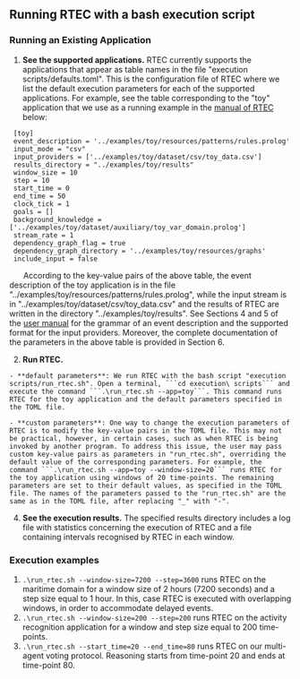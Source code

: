 ## Running RTEC with a bash execution script

### Running an Existing Application
  1. **See the supported applications.** RTEC currently supports the applications that appear as table names in the file "execution scripts/defaults.toml". This is the configuration file of RTEC where we list the default execution parameters for each of the supported applications. For example, see the table corresponding to the "toy" application that we use as a running example in the [manual of RTEC](../RTEC_manual.pdf) below:

```
 [toy]
 event_description = '../examples/toy/resources/patterns/rules.prolog'
 input_mode = "csv"
 input_providers = ['../examples/toy/dataset/csv/toy_data.csv']
 results_directory = "../examples/toy/results"
 window_size = 10
 step = 10
 start_time = 0
 end_time = 50
 clock_tick = 1
 goals = []
 background_knowledge = ['../examples/toy/dataset/auxiliary/toy_var_domain.prolog']
 stream_rate = 1
 dependency_graph_flag = true
 dependency_graph_directory = '../examples/toy/resources/graphs'
 include_input = false
```
&emsp;&ensp; According to the key-value pairs of the above table, the event description of the toy application is in the file "../examples/toy/resources/patterns/rules.prolog", while the input stream is in "../examples/toy/dataset/csv/toy_data.csv" and the results of RTEC are written in the directory "../examples/toy/results". See Sections 4 and 5 of the [user manual](../RTEC_manual.pdf) for the grammar of an event description and the supported format for the input providers. Moreover, the complete documentation of the parameters in the above table is provided in Section 6.

  2. **Run RTEC.** 

	- **default parameters**: We run RTEC with the bash script "execution scripts/run_rtec.sh". Open a terminal, ```cd execution\ scripts``` and execute the command ```.\run_rtec.sh --app=toy```. This command runs RTEC for the toy application and the default parameters specified in the TOML file.

    - **custom parameters**: One way to change the execution parameters of RTEC is to modify the key-value pairs in the TOML file. This may not be practical, however, in certain cases, such as when RTEC is being invoked by another program. To address this issue, the user may pass custom key-value pairs as parameters in "run_rtec.sh", overriding the default value of the corresponding parameters. For example, the command ```.\run_rtec.sh --app=toy --window-size=20``` runs RTEC for the toy application using windows of 20 time-points. The remaining parameters are set to their default values, as specified in the TOML file. The names of the parameters passed to the "run_rtec.sh" are the same as in the TOML file, after replacing "_" with "-".

  4. **See the execution results.** The specified results directory includes a log file with statistics concerning the execution of RTEC and a file containing intervals recognised by RTEC in each window. 

### Execution examples

  1. ```.\run_rtec.sh --window-size=7200 --step=3600``` runs RTEC on the maritime domain for a window size of 2 hours (7200 seconds) and a step size equal to 1 hour. In this, case RTEC is executed with overlapping windows, in order to accommodate delayed events.
  2. ```.\run_rtec.sh --window-size=200 --step=200``` runs RTEC on the activity recognition application for a window and step size equal to 200 time-points.
  3. ```.\run_rtec.sh --start_time=20 --end_time=80``` runs RTEC on our multi-agent voting protocol. Reasoning starts from time-point 20 and ends at time-point 80. 

